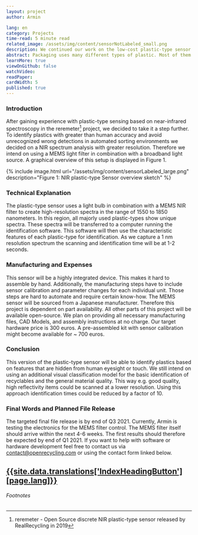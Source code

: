 ```yaml
---
layout: project
author: Armin

lang: en
category: Projects
time-read: 5 minute read
related_image: /assets/img/content/sensorNotLabeled_small.png
description: We continued our work on the low-cost plastic-type sensor. This version uses a MEMS Light Filter and a serial data interface.
abstract: Packaging uses many different types of plastic. Most of them have the same haptics and optical appearance. As soon as sorting happens in an automated manner e.g. using robots, it is mandatory to use accurate sensing devices. This is the only way automatically recycled plastics can reach a purity that is good enough for closed-loop recycling.
learnMore: true
viewOnGithub: false
watchVideo: 
readPaper:
cardWidth: 5
published: true
---
```


### Introduction
After gaining experience with plastic-type sensing based on near-infrared spectroscopy in the reremeter[^1] project, we decided to take it a step further. To identify plastics with greater than human accuracy and avoid unrecognized wrong detections in automated sorting environments we decided on a NIR spectrum analysis with greater resolution. Therefore we intend on using a MEMS light filter in combination with a broadband light source. A graphical overview of this setup is displayed in Figure 1.
 
{% include image.html url="/assets/img/content/sensorLabeled_large.png" description="Figure 1: NIR plastic-type Sensor overview sketch" %}
### Technical Explanation
The plastic-type sensor uses a light bulb in combination with a MEMS NIR filter to create high-resolution spectra in the range of 1550 to 1850 nanometers. In this region, all majorly used plastic-types show unique spectra.
These spectra will be transferred to a computer running the identification software. This software will then use the characteristic features of each plastic-type for identification.
As we capture a 1 nm resolution spectrum the scanning and identification time will be at 1-2 seconds.
 
### Manufacturing and Expenses
This sensor will be a highly integrated device. This makes it hard to assemble by hand. Additionally, the manufacturing steps have to include sensor calibration and parameter changes for each individual unit. Those steps are hard to automate and require certain know-how.
The MEMS sensor will be sourced from a Japanese manufacturer. Therefore this project is dependent on part availability.
All other parts of this project will be available open-source. We plan on providing all necessary manufacturing files, CAD Models, and assembly instructions at no charge. Our target hardware price is 300 euros. A pre-assembled kit with sensor calibration might become available for ~ 700 euros.
 
### Conclusion
This version of the plastic-type sensor will be able to identify plastics based on features that are hidden from human eyesight or touch. We still intend on using an additional visual classification model for the basic identification of recyclables and the general material quality. This way e.g. good quality, high reflectivity items could be scanned at a lower resolution. Using this approach identification times could be reduced by a factor of 10.
 
<div class="container p-5"></div>
 
### Final Words and Planned File Release
The targeted final file release is by end of Q3 2021. Currently, Armin is testing the electronics for the MEMS filter control. The MEMS filter itself should arrive within the next 4-6 weeks. The first results should therefore be expected by end of Q1 2021.
If you want to help with software or hardware development feel free to contact us via contact@openrecycling.com or using the contact form linked below.
 
<a class="btn btn-outline-primary my-sm-3" href="/{{page.lang}}/contact.html">{{site.data.translations['IndexHeadingButton'][page.lang]}}</a>
---
###### Footnotes
[^1]: reremeter - Open Source discrete NIR plastic-type sensor released by RealRecycling in 2019
